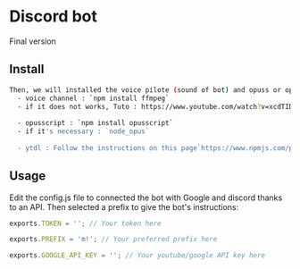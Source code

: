 # Discord bot
Final version

## Install

```bash  
Then, we will installed the voice pilote (sound of bot) and opuss or opusscript to bind the program and ytdl for youtube :
  - voice channel : `npm install ffmpeg` 
  - if it does not works, Tuto : https://www.youtube.com/watch?v=xcdTIDHm4KM
  
  - opusscript : `npm install opusscript`
  - if it's necessary : `node_opus` 
  
  - ytdl : Follow the instructions on this page`https://www.npmjs.com/package/ytdl-core` 
```
## Usage

Edit the config.js file to connected the bot with Google and discord thanks to an API. Then selected a prefix to give the bot's instructions:

```js
exports.TOKEN = ''; // Your token here

exports.PREFIX = 'm!'; // Your preferred prefix here

exports.GOOGLE_API_KEY = ''; // Your youtube/google API key here
```

